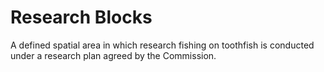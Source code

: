 # Research Blocks

A defined spatial area in which research fishing on toothfish is conducted under a research plan agreed by the Commission.